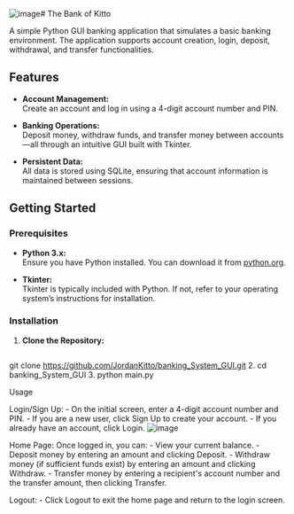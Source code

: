 ![image](https://github.com/user-attachments/assets/79d93fc8-f941-4aad-afa9-80b5ddc15151)# The Bank of Kitto

A simple Python GUI banking application that simulates a basic banking environment. The application supports account creation, login, deposit, withdrawal, and transfer functionalities.

## Features

- **Account Management:**  
  Create an account and log in using a 4-digit account number and PIN.
  
- **Banking Operations:**  
  Deposit money, withdraw funds, and transfer money between accounts—all through an intuitive GUI built with Tkinter.

- **Persistent Data:**  
  All data is stored using SQLite, ensuring that account information is maintained between sessions.

## Getting Started

### Prerequisites

- **Python 3.x:**  
  Ensure you have Python installed. You can download it from [python.org](https://www.python.org/downloads/).

- **Tkinter:**  
  Tkinter is typically included with Python. If not, refer to your operating system’s instructions for installation.

### Installation

1. **Clone the Repository:**
   ```bash
  git clone https://github.com/JordanKitto/banking_System_GUI.git
2. cd banking_System_GUI
3. python main.py


Usage

  Login/Sign Up:
    - On the initial screen, enter a 4-digit account number and PIN.
      - If you are a new user, click Sign Up to create your account.
      - If you already have an account, click Login.
      ![image](https://github.com/user-attachments/assets/0fa3ffc9-e14d-4a05-8564-418ddb0bdc9d)


  Home Page:
  Once logged in, you can:
      - View your current balance.
      - Deposit money by entering an amount and clicking Deposit.
      - Withdraw money (if sufficient funds exist) by entering an amount and clicking Withdraw.
      - Transfer money by entering a recipient's account number and the transfer amount, then clicking Transfer.

  Logout:
      - Click Logout to exit the home page and return to the login screen.


